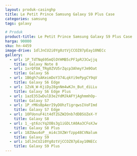 ```yaml
---
layout: produk-casinghp
title: Le Petit Prince Samsung Galaxy S9 Plus Case
categories: samsung
tags: galaxy

# Produk
product-title: Le Petit Prince Samsung Galaxy S9 Plus Case
harga: 90000
sku: hn-4459
image-drive: 1dlJnCU2i0Yg0ztVjCCOZ87pEay10NECc
gallery:
  - url: 1P_TdTNq695mQlOYHMB5cPF1pRJ3Cwjjq
    title: Galaxy Note 8
  - url: 1xrQfOA_TRg0ZVU5rZqcp3AhmyYJm9Oat
    title: Galaxy S6
  - url: 1B6gh7sAKeimDoY374LqkYi9ePpgCY9qV
    title: Galaxy S6 Edge
  - url: 1ZsN_W-KjiDy28gnNm4wKJn_But_diLLu
    title: Galaxy S6 Edge Plus
  - url: 1azE35IwDulD3e2YdMJkAFYjAghmmhOp-
    title: Galaxy S7
  - url: 1P_rM6sBpAerI9yDOhzTigrqwsIVoFImd
    title: Galaxy S7 Edge
  - url: 1OFUonuF4it4dTZGZW2Onb7dDBSUZeX-Y
    title: Galaxy S8
  - url: 1_-gt6zcYq2OBs3g1iGDLtA0Aa3CFoXJw
    title: Galaxy S8 Plus
  - url: 18ZUwu4oP__mi4c3XZWrfzpp48CVNalum
    title: Galaxy S9
  - url: 1dlJnCU2i0Yg0ztVjCCOZ87pEay10NECc
    title: Galaxy S9 Plus
---
```

